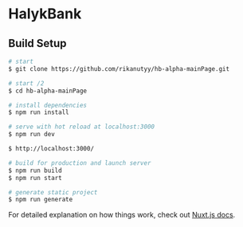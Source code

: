 # HalykBank
## Build Setup

``` bash
# start
$ git clone https://github.com/rikanutyy/hb-alpha-mainPage.git

# start /2 
$ cd hb-alpha-mainPage

# install dependencies
$ npm run install

# serve with hot reload at localhost:3000
$ npm run dev

$ http://localhost:3000/

# build for production and launch server
$ npm run build
$ npm run start

# generate static project
$ npm run generate
```

For detailed explanation on how things work, check out [Nuxt.js docs](https://nuxtjs.org).
